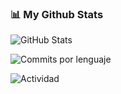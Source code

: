 ### 📊 My Github Stats

![GitHub Stats](https://github-readme-stats.vercel.app/api?username=illousky&show_icons=true&count_private=true&include_all_commits=true&theme=tokyonight&hide_border=true)

![Commits por lenguaje](https://github-readme-stats.vercel.app/api/top-langs/?username=illousky&layout=compact&theme=radical)

![Actividad](https://github-activity-graph.vercel.app/graph?username=illousky&theme=tokyo-night&area=true)


